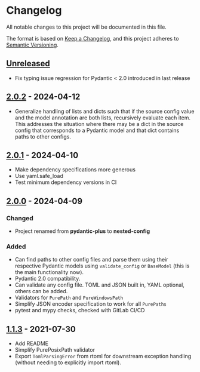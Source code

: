 # Changelog

All notable changes to this project will be documented in this file.

The format is based on [Keep a Changelog](https://keepachangelog.com/en/1.1.0/),
and this project adheres to [Semantic Versioning](https://semver.org/spec/v2.0.0.html).

## [Unreleased]

- Fix typing issue regression for Pydantic < 2.0 introduced in last release

## [2.0.2] - 2024-04-12

- Generalize handling of lists and dicts such that if the source config value and the
  model annotation are both lists, recursively evaluate each item. This addresses the
  situation where there may be a dict in the source config that corresponds to a Pydantic
  model and that dict contains paths to other configs.

## [2.0.1] - 2024-04-10

- Make dependency specifications more generous
- Use yaml.safe_load
- Test minimum dependency versions in CI

## [2.0.0] - 2024-04-09

### Changed

- Project renamed from **pydantic-plus** to **nested-config**

### Added

- Can find paths to other config files and parse them using their respective Pydantic
  models using `validate_config` or `BaseModel` (this is the main functionality now).
- Pydantic 2.0 compatibility.
- Can validate any config file. TOML and JSON built in, YAML optional, others can be
  added.
- Validators for `PurePath` and `PureWindowsPath`
- Simplify JSON encoder specification to work for all `PurePaths`
- pytest and mypy checks, checked with GitLab CI/CD

## [1.1.3] - 2021-07-30

- Add README
- Simplify PurePosixPath validator
- Export `TomlParsingError` from rtoml for downstream exception handling (without needing to explicitly
  import rtoml).

[Unreleased]: https://gitlab.com/osu-nrsg/nested-config/-/compare/v2.0.2...master
[2.0.2]: https://gitlab.com/osu-nrsg/nested-config/-/compare/v2.0.1...v2.0.2
[2.0.1]: https://gitlab.com/osu-nrsg/nested-config/-/compare/v2.0.0...v2.0.1
[2.0.0]: https://gitlab.com/osu-nrsg/nested-config/-/compare/v1.1.3...v2.0.0
[1.1.3]: https://gitlab.com/osu-nrsg/nested-config/-/tags/v1.1.3
